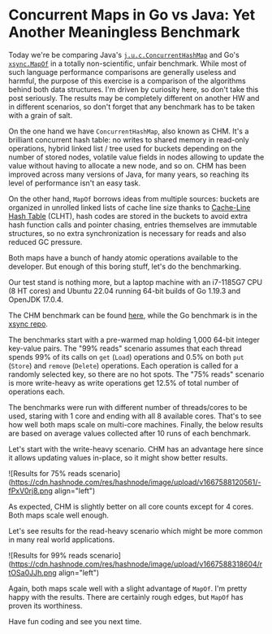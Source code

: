# Concurrent Maps in Go vs Java: Yet Another Meaningless Benchmark

Today we're be comparing Java's [`j.u.c.ConcurrentHashMap`](https://docs.oracle.com/en/java/javase/17/docs/api/java.base/java/util/concurrent/ConcurrentHashMap.html) and Go's [`xsync.MapOf`](https://github.com/puzpuzpuz/xsync#map) in a totally non-scientific, unfair benchmark. While most of such language performance comparisons are generally useless and harmful, the purpose of this exercise is a comparison of the algorithms behind both data structures. I'm driven by curiosity here, so don't take this post seriously. The results may be completely different on another HW and in different scenarios, so don't forget that any benchmark has to be taken with a grain of salt.

On the one hand we have `ConcurrentHashMap`, also known as CHM. It's a brilliant concurrent hash table: no writes to shared memory in read-only operations, hybrid linked list / tree used for buckets depending on the number of stored nodes, volatile value fields in nodes allowing to update the value without having to allocate a new node, and so on. CHM has been improved across many versions of Java, for many years, so reaching its level of performance isn't an easy task.

On the other hand, `MapOf` borrows ideas from multiple sources: buckets are organized in unrolled linked lists of cache line size thanks to [Cache-Line Hash Table](https://github.com/LPD-EPFL/CLHT) (CLHT), hash codes are stored in the buckets to avoid extra hash function calls and pointer chasing, entries themselves are immutable structures, so no extra synchronization is necessary for reads and also reduced GC pressure.

Both maps have a bunch of handy atomic operations available to the developer. But enough of this boring stuff, let's do the benchmarking.

Our test stand is nothing more, but a laptop machine with an i7-1185G7 CPU (8 HT cores) and Ubuntu 22.04 running 64-bit builds of Go 1.19.3 and OpenJDK 17.0.4.

The CHM benchmark can be found [here](https://github.com/puzpuzpuz/java-concurrency-samples/blob/8fbd5032327551fb339ed6d7d208df55436a1952/src/test/java/io/puzpuzpuz/map/ConcurrentMapBenchmark.java), while the Go benchmark is in the [xsync repo](https://github.com/puzpuzpuz/xsync/blob/a140d88f8cdc4ebfddf75d89428079d8d1f3ad6f/mapof_test.go#L1045-L1061).

The benchmarks start with a pre-warmed map holding 1,000 64-bit integer key-value pairs. The "99% reads" scenario assumes that each thread spends 99% of its calls on `get` (`Load`) operations and 0.5% on both `put` (`Store`) and `remove` (`Delete`) operations. Each operation is called for a randomly selected key, so there are no hot spots. The "75% reads" scenario is more write-heavy as write operations get 12.5% of total number of operations each.

The benchmarks were run with different number of threads/cores to be used, staring with 1 core and ending with all 8 available cores. That's to see how well both maps scale on multi-core machines. Finally, the below results are based on average values collected after 10 runs of each benchmark.

Let's start with the write-heavy scenario. CHM has an advantage here since it allows updating values in-place, so it might show better results.

![Results for 75% reads scenario](https://cdn.hashnode.com/res/hashnode/image/upload/v1667588120561/-fPxV0rj8.png align="left")

As expected, CHM is slightly better on all core counts except for 4 cores. Both maps scale well enough.

Let's see results for the read-heavy scenario which might be more common in many real world applications.

![Results for 99% reads scenario](https://cdn.hashnode.com/res/hashnode/image/upload/v1667588318604/rtOSa0JJh.png align="left")

Again, both maps scale well with a slight advantage of `MapOf`. I'm pretty happy with the results. There are certainly rough edges, but `MapOf` has proven its worthiness.

Have fun coding and see you next time.